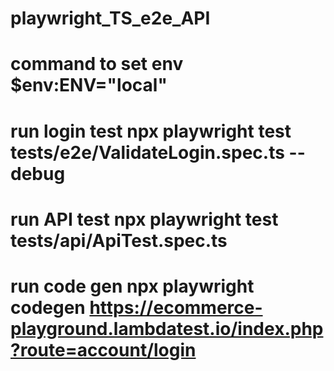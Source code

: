 # playwright_TS_e2e_API
# command to set env $env:ENV="local"  
# run login test npx playwright test tests/e2e/ValidateLogin.spec.ts --debug
# run API test  npx playwright test tests/api/ApiTest.spec.ts   
# run code gen  npx playwright codegen https://ecommerce-playground.lambdatest.io/index.php?route=account/login    
